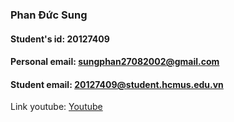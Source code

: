 ### Phan Đức Sung
#### Student's id: 20127409
#### Personal email: <sungphan27082002@gmail.com>
#### Student email: <20127409@student.hcmus.edu.vn>

Link youtube: [Youtube](https://youtu.be/JrZUiSQI6zY)
